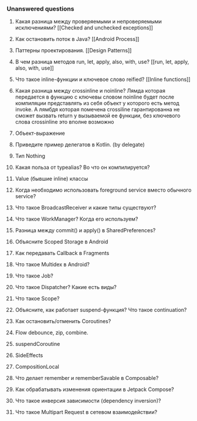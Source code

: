### Unanswered questions

1. Какая разница между проверяемыми и непроверяемыми исключениями?
   [[Checked and unchecked exceptions]]

3. Как остановить поток в Java?
   [[Android Process]]

5. Паттерны проектирования.
   [[Design Patterns]]

7. В чем разница методов run, let, apply, also, with, use?
		[[run, let, apply, also, with, use]]

9. Что такое inline-функции и ключевое слово reified?
		[[Inline functions]]

11. Какая разница между crossinline и noinline?
		Лямда которая передается в функцию с ключевы словом noinline будет после компиляции представлять из себя объект у которого есть метод invoke.
		А лямбдя которая помечена crossiline гарантированна не сможет вызвать return у вызываемой ее функции, без ключевого слова crossinline это вполне возможно 

13. Объект-выражение

14. Приведите пример делегатов в Kotlin. (by delegate)

15. Тип Nothing

16. Какая польза от typealias? Во что он компилируется?

17. Value (бывшие inline) классы

18. Когда необходимо использовать foreground service вместо обычного service?

19. Что такое BroadcastReceiver и какие типы существуют?

20. Что такое WorkManager? Когда его используем?

21. Разница между commit() и apply() в SharedPreferences?

22. Объясните Scoped Storage в Android

23. Как передавать Callback в Fragments

24. Что такое Multidex в Android?

25. Что такое Job?

26. Что такое Dispatcher? Какие есть виды?

27. Что такое Scope?

28. Объясните, как работает suspend-функция? Что такое continuation?

29. Как остановить/отменить Coroutines?

30. Flow debounce, zip, combine.

31. suspendCoroutine

32. SideEffects

33. CompositionLocal

34. Что делает remember и rememberSavable в Composable?

35. Как обрабатывать изменения ориентации в Jetpack Compose?

36. Что такое инверсия зависимости (dependency inversion)?

37. Что такое Multipart Request в сетевом взаимодействии?